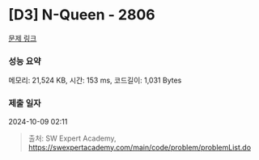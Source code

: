 # [D3] N-Queen - 2806 

[문제 링크](https://swexpertacademy.com/main/code/problem/problemDetail.do?contestProbId=AV7GKs06AU0DFAXB) 

### 성능 요약

메모리: 21,524 KB, 시간: 153 ms, 코드길이: 1,031 Bytes

### 제출 일자

2024-10-09 02:11



> 출처: SW Expert Academy, https://swexpertacademy.com/main/code/problem/problemList.do